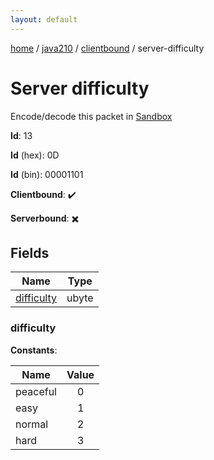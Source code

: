 ```yaml
---
layout: default
---
```


[home](/)  /  [java210](/protocol/java210)  /  [clientbound](/protocol/java210/clientbound)  /  server-difficulty

# Server difficulty

Encode/decode this packet in [Sandbox](../../../sandbox/java210#Clientbound.ServerDifficulty)

**Id**: 13

**Id** (hex): 0D

**Id** (bin): 00001101

**Clientbound**: ✔️

**Serverbound**: ✖️

## Fields

Name | Type
---|---
[difficulty](#difficulty) | ubyte

### difficulty

**Constants**:

Name | Value
---|:---:
peaceful | 0
easy | 1
normal | 2
hard | 3
